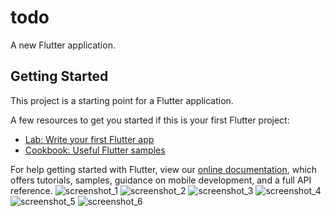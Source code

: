 # todo

A new Flutter application.

## Getting Started

This project is a starting point for a Flutter application.

A few resources to get you started if this is your first Flutter project:

- [Lab: Write your first Flutter app](https://flutter.dev/docs/get-started/codelab)
- [Cookbook: Useful Flutter samples](https://flutter.dev/docs/cookbook)

For help getting started with Flutter, view our
[online documentation](https://flutter.dev/docs), which offers tutorials,
samples, guidance on mobile development, and a full API reference.
![screenshot_1](https://user-images.githubusercontent.com/87347374/135835225-79ae43b2-e65c-40a5-b506-443935889c2b.png)
![screenshot_2](https://user-images.githubusercontent.com/87347374/135835240-d7715c95-7be3-4139-8b9b-0efaf1ed65ea.png)
![screenshot_3](https://user-images.githubusercontent.com/87347374/135835259-72fdbff8-aec9-430b-a302-6ca5730b2207.png)
![screenshot_4](https://user-images.githubusercontent.com/87347374/135835276-8bef85b3-b7e0-451b-98e8-326346b3ae6b.png)
![screenshot_5](https://user-images.githubusercontent.com/87347374/135835290-ebed56fb-9b46-4881-a0cb-6060328e407f.png)
![screenshot_6](https://user-images.githubusercontent.com/87347374/135835303-5e7ddc2f-9dbd-41db-a10b-088f6095d29e.png)
